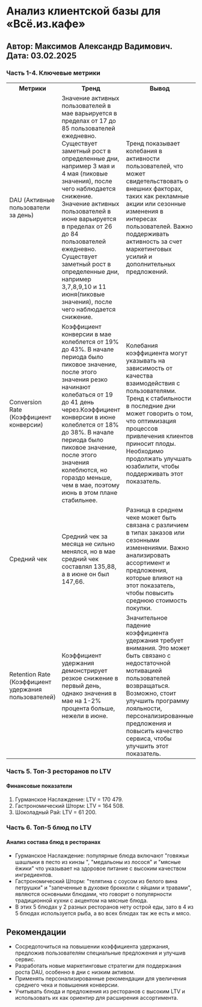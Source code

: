 # Анализ клиентской базы для «Всё.из.кафе»
## Автор: Максимов Александр Вадимович. Дата: 03.02.2025


### Часть 1-4. Ключевые метрики
<table>
  <tr>
        <th>Метрики</th>
        <th>Тренд</th>
        <th>Вывод</th>
    </tr>
    <tr>
        <td>DAU (Активные пользователи за день)</td>
        <td>Значение активных пользователей в мае варьируется в пределах от 17 до 85 пользователей ежедневно. Существует заметный рост в определенные дни, например 3 мая и 4 мая (пиковые значения), после чего наблюдается снижение. Значение активных пользователей в июне варьируется в пределах от 26 до 84 пользователей ежедневно. Существует заметный рост в определенные дни, например 3,7,8,9,10 и 11 июня(пиковые значения), после чего наблюдается снижение.</td>
        <td>Тренд показывает колебания в активности пользователей, что может свидетельствовать о внешних факторах, таких как рекламные акции или сезонные изменения в интересах пользователей. Важно поддерживать активность за счет маркетинговых усилий и дополнительных предложений.</td>
    </tr>
  <tr>
  <td>Conversion Rate (Коэффициент конверсии)</td>
        <td>Коэффициент конверсии в мае колеблется от 19% до 43%. В начале периода было пиковое значение, после этого значения резко начинают колебаться от 19 до 41 день через.Коэффициент конверсии в июне колеблется от 18% до 38%. В начале периода было пиковое значение, после этого значения колеблются, но гораздо меньше, чем в мае, поэтому июнь в этом плане стабильнее.</td>
        <td>Колебания коэффициента могут указывать на зависимость от качества взаимодействия с пользователями. Тренд к стабильности в последние дни может говорить о том, что оптимизация процессов привлечения клиентов приносит плоды. Необходимо продолжать улучшать юзабилити, чтобы поддерживать этот показатель.
</td>
    </tr>
   <tr>
   <td>Средний чек</td>
        <td>Средний чек за месяца не сильно менялся, но в мае средний чек составлял 135,88, а в июне он был 147,66.</td>
        <td>Разница в среднем чеке может быть связана с различием в типах заказов или сезонными изменениями. Важно анализировать ассортимент и предложения, которые влияют на этот показатель, чтобы повысить среднюю стоимость покупки.</td>
    </tr>
   <tr>
   <td>Retention Rate (Коэффициент удержания пользователей)</td>
        <td>Коэффициент удержания демонстрирует резкое снижение в первый день, однако значения в мае на 1-2% процента больше, нежели в июне.</td>
        <td>Значительное падение коэффициента удержания требует внимания. Это может быть связано с недостаточной мотивацией пользователей возвращаться. Возможно, стоит улучшить программу лояльности, персонализированные предложения и повысить качество сервиса, чтобы улучшить этот показатель.</td>
    </tr>
   <tr>
</table>


### Часть 5. Топ-3 ресторанов по LTV  
#### Финансовые показатели
  1. Гурманское Наслаждение: LTV = 170 479.
  2. Гастрономический Шторм: LTV = 164 508.
  3. Шоколадный Рай: LTV = 61 200.


### Часть 6. Топ-5 блюд по LTV
#### Анализ состава блюд в ресторанах
  - Гурманское Наслаждение: популярные блюда включают "говяжьи шашлыки в песто из кинзы ", "медальоны из лосося" и "мясные ёжики" что указывает на здоровое питание с высоким качеством ингредиентов.
  - Гастрономический Шторм: "телятина с соусом из белого вина петрушки" и "запеченные в духовке брокколи с яйцами и травами", являются основными блюдами, что говорит о популярности традиционной кухни с акцентом на мясные блюда. 
  - В этих 5 блюдах у 2 разных ресторанов нету острой еды, зато в 4 из 5 блюдах используется рыба, а во всех блюдах так же есть и мясо.

## Рекомендации
  - Сосредоточиться на повышении коэффициента удержания, предложив пользователям специальные предложения и улучшив сервис.
  - Разработать новые маркетинговые стратегии для поддержания роста DAU, особенно в дни с низким активом.
  - Применять персонализированные рекомендации для увеличения среднего чека и повышения конверсии.
  - Учитывать блюда и предложения из ресторанов с высоким LTV и использовать их как ориентир для расширения ассортимента.

